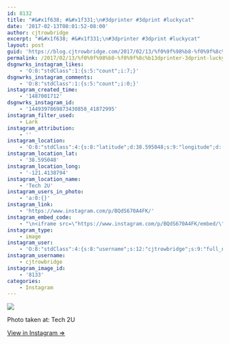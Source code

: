```yaml
---
id: 8132
title: "#&#x1f638; #&#x1f331;\n#3dprinter #3dprint #luckycat"
date: '2017-02-13T08:01:52-08:00'
author: cjtrowbridge
excerpt: "#&#x1f638; #&#x1f331;\n#3dprinter #3dprint #luckycat"
layout: post
guid: 'https://blog.cjtrowbridge.com/2017/02/13/%f0%9f%98%b8-%f0%9f%8c%b13dprinter-3dprint-luckycat/'
permalink: /2017/02/13/%f0%9f%98%b8-%f0%9f%8c%b13dprinter-3dprint-luckycat/
dsgnwrks_instagram_likes:
    - 'O:8:"stdClass":1:{s:5:"count";i:7;}'
dsgnwrks_instagram_comments:
    - 'O:8:"stdClass":1:{s:5:"count";i:0;}'
instagram_created_time:
    - '1487001712'
dsgnwrks_instagram_id:
    - '1449397869873430858_41872995'
instagram_filter_used:
    - Lark
instagram_attribution:
    - ''
instagram_location:
    - 'O:8:"stdClass":4:{s:8:"latitude";d:38.595048;s:9:"longitude";d:-121.4138794;s:4:"name";s:7:"Tech 2U";s:2:"id";i:1003051129;}'
instagram_location_lat:
    - '38.595048'
instagram_location_long:
    - '-121.4138794'
instagram_location_name:
    - 'Tech 2U'
instagram_users_in_photo:
    - 'a:0:{}'
instagram_link:
    - 'https://www.instagram.com/p/BQdS670A4FK/'
instagram_embed_code:
    - "\n<iframe src=\"https://www.instagram.com/p/BQdS670A4FK/embed/\" width=\"612\" height=\"710\" frameborder=\"0\" scrolling=\"no\" allowtransparency=\"true\" class=\"insta-image-embed\"></iframe>\n"
instagram_type:
    - image
instagram_user:
    - 'O:8:"stdClass":4:{s:8:"username";s:12:"cjtrowbridge";s:9:"full_name";s:13:"CJ Trowbridge";s:15:"profile_picture";s:96:"https://scontent.cdninstagram.com/t51.2885-19/s150x150/13724650_1188772791164794_142557231_a.jpg";s:2:"id";s:8:"41872995";}'
instagram_username:
    - cjtrowbridge
instagram_image_id:
    - '8133'
categories:
    - Instagram
---
```


[![](https://blog.cjtrowbridge.com/wp-content/uploads/2017/02/1487001712-1-1.jpg)](https://www.instagram.com/p/BQdS670A4FK/)

Photo taken at: Tech 2U

[View in Instagram ⇒](https://www.instagram.com/p/BQdS670A4FK/)